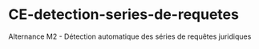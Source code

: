 # CE-detection-series-de-requetes
Alternance M2 - Détection automatique des séries de requêtes juridiques

